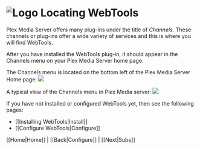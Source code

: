 # ![Logo](https://github.com/ukdtom/WebTools.bundle/blob/master/Wiki/WebTools/Logos/WebTools-48x48.png) Locating WebTools

Plex Media Server offers many plug-ins under the title of _Channels_. These channels or plug-ins offer a wide variety of services and this is where you will find WebTools.

After you have installed the WebTools plug-in, it should appear in the Channels menu on your Plex Media Server home page.

The Channels menu is located on the bottom left of the Plex Media Server Home page:
![](https://github.com/ukdtom/WebTools.bundle/blob/master/Wiki/WebTools/Locate/LWT-image02.png)

A typical view of the Channels menu in Plex Media server:
![](https://github.com/ukdtom/WebTools.bundle/blob/master/Wiki/WebTools/Locate/LWT-image01.png)

If you have not installed or configured WebTools yet, then see the following pages:
* [[Installing WebTools|Install]]
* [[Configure WebTools|Configure]]

[[Home|Home]] | [[Back|Configure]] | [[Next|Subs]]